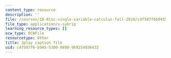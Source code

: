 ```yaml
---
content_type: resource
description: ''
file: /courses/18-01sc-single-variable-calculus-fall-2010/c4f507f6b94553008690969254936432_KhwQKE_tld0.vtt
file_type: application/x-subrip
learning_resource_types: []
ocw_type: OCWFile
resourcetype: Other
title: 3play caption file
uid: c4f507f6-b945-5300-8690-969254936432
---
```

